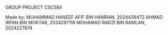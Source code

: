 GROUP PROJECT CSC584

Made by:
MUHAMMAD HANEEF AFIF BIN HAMRAN, 2024439472
AHMAD IRFAN BIN MOKTAR, 2024297116
MOHAMAD RADZI BIN RAMLAN, 2024227874

